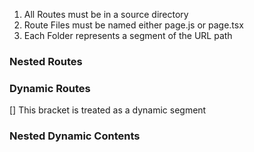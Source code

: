 

1. All Routes must be in a source directory 
2. Route Files must be named either page.js or page.tsx
3. Each Folder represents a segment of the URL path 

### Nested Routes 


### Dynamic Routes 

[] This bracket is treated as a dynamic segment 

### Nested Dynamic Contents
